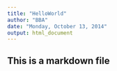 ```yaml
---
title: "HelloWorld"
author: "BBA"
date: "Monday, October 13, 2014"
output: html_document
---
```


## This is a markdown file


